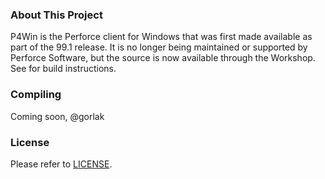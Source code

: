 
### About This Project

P4Win is the Perforce client for Windows that was first made available
as part of the 99.1 release. It is no longer being maintained or
supported by Perforce Software, but the source is now available through
the Workshop. See for build instructions.

### Compiling

Coming soon, @gorlak

### License

Please refer to
[LICENSE](LICENSE.md).
